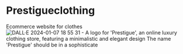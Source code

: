 # Prestigueclothing
Ecommerce website for clothes
![DALL·E 2024-01-07 18 55 31 - A logo for 'Prestigue', an online luxury clothing store, featuring a minimalistic and elegant design  The name 'Prestigue' should be in a sophisticate](https://github.com/kuznimyk/Prestigueclothing/assets/123768783/b258748e-6a8f-46a5-ad81-d86cffd0ab63)


